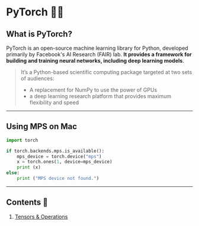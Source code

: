 # PyTorch 🐍🔦

## What is PyTorch?

PyTorch is an open-source machine learning library for Python, developed primarily by Facebook's AI Research (FAIR) lab. **It provides a framework for building and training neural networks, including deep learning models**.

> It’s a Python-based scientific computing package targeted at two sets of audiences:
> - A replacement for NumPy to use the power of GPUs
> - a deep learning research platform that provides maximum flexibility and speed

---

## Using MPS on Mac

```python
import torch

if torch.backends.mps.is_available():
    mps_device = torch.device("mps")
    x = torch.ones(1, device=mps_device)
    print (x)
else:
    print ("MPS device not found.")
```

---

## Contents 🛂

1. [Tensors & Operations](./01_tensors_and_operations/)